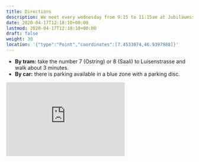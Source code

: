 ```yaml
---
title: Directions
description: We meet every wednesday from 9:15 to 11:15am at Jubiläumsstrasse 2, 3005 Bern
date: 2020-04-17T12:18:10+00:00
lastmod: 2020-04-17T12:18:10+00:00
draft: false
weight: 30
location: '{"type":"Point","coordinates":[7.4533074,46.9397988]}'
---
```

* **By tram:** take the number 7 (Ostring) or 8 (Saali) to Luisenstrasse and walk about 3 minutes.
* **By car:** there is parking available in a blue zone with a parking disc.

<iframe src="https://www.google.com/maps/embed?pb=!1m18!1m12!1m3!1d7644.014370363752!2d7.447606218355236!3d46.94269874129891!2m3!1f0!2f0!3f0!3m2!1i1024!2i768!4f13.1!3m3!1m2!1s0x478e39d1b4356da3%3A0x4117d3e1bad71df8!2sJubil%C3%A4umspl.%202%2C%203005%20Bern!5e0!3m2!1sen!2sch!4v1642362229597!5m2!1sen!2sch" style="border:0;" width="320" height="200" allowfullscreen="" loading="lazy"></iframe>